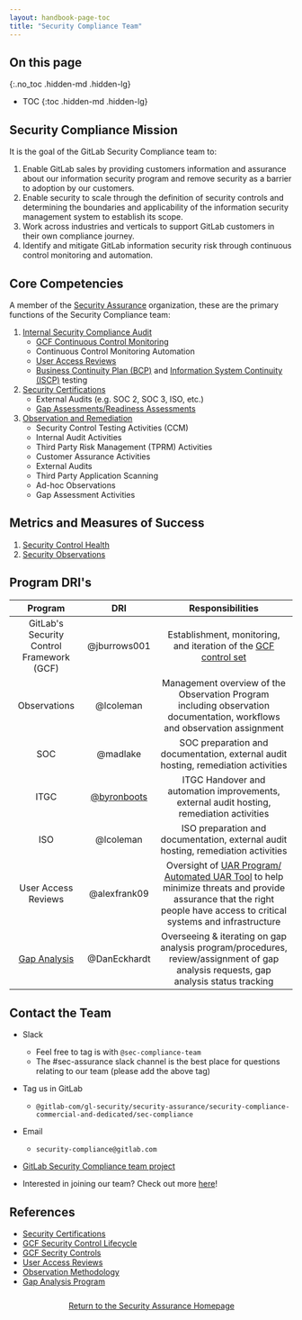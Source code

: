 ```yaml
---
layout: handbook-page-toc
title: "Security Compliance Team"
---
```


## On this page
{:.no_toc .hidden-md .hidden-lg}

- TOC
{:toc .hidden-md .hidden-lg}

## <i class="fas fa-bullseye" style="color:rgb(110,73,203)" aria-hidden="true"></i> Security Compliance Mission

It is the goal of the GitLab Security Compliance team to:

1. Enable GitLab sales by providing customers information and assurance about our information security program and remove security as a barrier to adoption by our customers.
1. Enable security to scale through the definition of security controls and determining the boundaries and applicability of the information security management system to establish its scope.
1. Work across industries and verticals to support GitLab customers in their own compliance journey.
1. Identify and mitigate GitLab information security risk through continuous control monitoring and automation.

## <i class="far fa-lightbulb" style="color:rgb(110,73,203)" aria-hidden="true"></i> Core Competencies
A member of the [Security Assurance](/handbook/engineering/security/security-assurance/) organization, these are the primary functions of the Security Compliance team:

1. [Internal Security Compliance Audit](/handbook/engineering/security/security-assurance/security-compliance/security-control-lifecycle.html)
   * [GCF Continuous Control Monitoring](/handbook/engineering/security/security-assurance/security-compliance/sec-controls.html)
   * Continuous Control Monitoring Automation
   * [User Access Reviews](/handbook/engineering/security/security-assurance/security-compliance/access-reviews.html)
   * [Business Continuity Plan (BCP)](https://about.gitlab.com/handbook/business-technology/gitlab-business-continuity-plan/) and [Information System Continuity (ISCP)](https://about.gitlab.com/handbook/engineering/security/Information-System-Contingency-Plan-ISCP.html) testing
1. [Security Certifications](/handbook/engineering/security/security-assurance/security-compliance/certifications.html)
   * External Audits (e.g. SOC 2, SOC 3, ISO, etc.)
   * [Gap Assessments/Readiness Assessments](/handbook/engineering/security/security-assurance/security-compliance/gap-analysis-program.html)
1. [Observation and Remediation](/handbook/engineering/security/security-assurance/observation-management-procedure.html)
   * Security Control Testing Activities (CCM)
   * Internal Audit Activities
   * Third Party Risk Management (TPRM) Activities
   * Customer Assurance Activities
   * External Audits
   * Third Party Application Scanning
   * Ad-hoc Observations
   * Gap Assessment Activities

## <i id="biz-tech-icons" class="fas fa-tasks"></i>Metrics and Measures of Success

1. [Security Control Health](/handbook/engineering/security/performance-indicators/#security-control-health)
1. [Security Observations](/handbook/engineering/security/performance-indicators/#security-observations-tier-3-risks)

## <i class="fas fa-id-card" style="color:rgb(110,73,203)" aria-hidden="true"></i> Program DRI's

|  Program | DRI | Responsibilities |
| :---: | :---: | :---: |
| GitLab's Security Control Framework (GCF) | @jburrows001 | Establishment, monitoring, and iteration of the [GCF control set](/handbook/engineering/security/security-assurance/security-compliance/sec-controls.html) |
|  Observations | @lcoleman | Management overview of the Observation Program including observation documentation, workflows and observation assignment |
|  SOC | @madlake | SOC preparation and documentation, external audit hosting, remediation activities |
|  ITGC | [@byronboots](https://gitlab.com/byronboots) | ITGC Handover and automation improvements, external audit hosting, remediation activities |
|  ISO | @lcoleman | ISO preparation and documentation, external audit hosting, remediation activities |
|  User Access Reviews | @alexfrank09 | Oversight of [UAR Program/ Automated UAR Tool](https://about.gitlab.com/handbook/engineering/security/security-assurance/security-compliance/access-reviews.html) to help minimize threats and provide assurance that the right people have access to critical systems and infrastructure  |
|  [Gap Analysis](https://about.gitlab.com/handbook/engineering/security/security-assurance/security-compliance/gap-analysis-program.html) | @DanEckhardt | Overseeing & iterating on gap analysis program/procedures, review/assignment of gap analysis requests, gap analysis status tracking |


## <i class="fas fa-id-card" style="color:rgb(110,73,203)" aria-hidden="true"></i> Contact the Team

* Slack
   * Feel free to tag is with `@sec-compliance-team`
   * The #sec-assurance slack channel is the best place for questions relating to our team (please add the above tag)
* Tag us in GitLab
   * `@gitlab-com/gl-security/security-assurance/security-compliance-commercial-and-dedicated/sec-compliance`
* Email
   * `security-compliance@gitlab.com`
* [GitLab Security Compliance team project](https://gitlab.com/gitlab-com/gl-security/security-assurance/sec-compliance/compliance)

* Interested in joining our team? Check out more [here](https://about.gitlab.com/job-families/engineering/security-compliance/)!

## <i class="fas fa-book" style="color:rgb(110,73,203)" aria-hidden="true"></i> References

* [Security Certifications](/handbook/engineering/security/security-assurance/security-compliance/certifications.html)
* [GCF Security Control Lifecycle](/handbook/engineering/security/security-assurance/security-compliance/security-control-lifecycle.html)
* [GCF Secrity Controls](/handbook/engineering/security/security-assurance/security-compliance/sec-controls.html)
* [User Access Reviews](/handbook/engineering/security/security-assurance/security-compliance/access-reviews.html)
* [Observation Methodology](/handbook/engineering/security/security-assurance/observation-management-procedure.html)
* [Gap Analysis Program](/handbook/engineering/security/security-assurance/security-compliance/gap-analysis-program.html)

<div class="flex-row" markdown="0" style="height:40px">
    <a href="https://about.gitlab.com/handbook/engineering/security/security-assurance/#" class="btn btn-purple-inv" style="width:100%;height:100%;margin:1px;display:flex;justify-content:center;align-items:center;">Return to the Security Assurance Homepage</a>
</div> 
